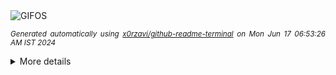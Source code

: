 <div align="justify">
<picture>
    <source media="(prefers-color-scheme: dark)" srcset="https://i.ibb.co/jvfLcMt/output-gif.gif">
    <source media="(prefers-color-scheme: light)" srcset="https://i.ibb.co/jvfLcMt/output-gif.gif">
    <img alt="GIFOS" src="https://i.ibb.co/jvfLcMt/output-gif.gif">
</picture>

<sub><i>Generated automatically using [x0rzavi/github-readme-terminal](https://github.com/x0rzavi/github-readme-terminal) on Mon Jun 17 06:53:26 AM IST 2024</i></sub>

<details>
<summary>More details</summary>

</details>
</div>

<!-- Image deletion URL: https://ibb.co/Kjh9Mqn/46feeb38244435da3939642614fda42e -->